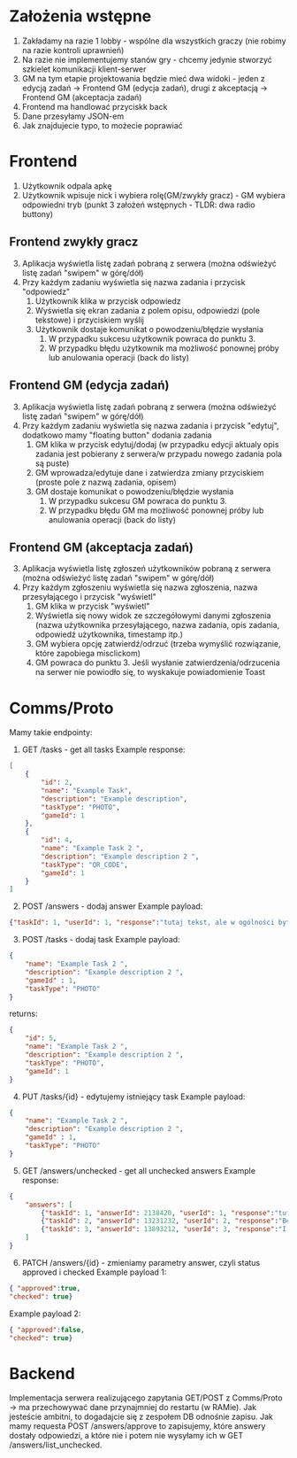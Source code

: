 # Założenia wstępne
1. Zakładamy na razie 1 lobby - wspólne dla wszystkich graczy (nie robimy na razie kontroli uprawnień)
2. Na razie nie implementujemy stanów gry - chcemy jedynie stworzyć szkielet komunikacji klient-serwer
3. GM na tym etapie projektowania będzie mieć dwa widoki - jeden z edycją zadań -> Frontend GM (edycja zadań), drugi z akceptacją -> Frontend GM (akceptacja zadań)
4. Frontend ma handlować przyciskk back
5. Dane przesyłamy JSON-em
6. Jak znajdujecie typo, to możecie poprawiać

# Frontend
1. Użytkownik odpala apkę
2. Użytkownik wpisuje nick i wybiera rolę(GM/zwykły gracz) - GM wybiera odpowiedni tryb (punkt 3 założeń wstępnych - TLDR: dwa radio buttony)

## Frontend zwykły gracz
3. Aplikacja wyświetla listę zadań pobraną z serwera (można odświeżyć listę zadań "swipem" w górę/dół)
4. Przy każdym zadaniu wyświetla się nazwa zadania i przycisk "odpowiedz"
    1. Użytkownik klika w przycisk odpowiedz
    2. Wyświetla się ekran zadania z polem opisu, odpowiedzi (pole tekstowe) i przyciskiem wyślij
    3. Użytkownik dostaje komunikat o powodzeniu/błędzie wysłania
        1. W przypadku sukcesu użytkownik powraca do punktu 3.
        2. W przypadku błędu użytkownik ma możliwość ponownej próby lub anulowania operacji (back do listy)

## Frontend GM (edycja zadań)
3. Aplikacja wyświetla listę zadań pobraną z serwera (można odświeżyć listę zadań "swipem" w górę/dół)
4. Przy każdym zadaniu wyświetla się nazwa zadania i przycisk "edytuj", dodatkowo mamy "floating button" dodania zadania
    1. GM klika w przycisk edytuj/dodaj (w przypadku edycji aktualy opis zadania jest pobierany z serwera/w przypadu nowego zadania pola są puste)
    2. GM wprowadza/edytuje dane i zatwierdza zmiany przyciskiem (proste pole z nazwą zadania, opisem)
    3. GM dostaje komunikat o powodzeniu/błędzie wysłania
        1. W przypadku sukcesu GM powraca do punktu 3.
        2. W przypadku błędu GM ma możliwość ponownej próby lub anulowania operacji (back do listy)

## Frontend GM (akceptacja zadań)
3. Aplikacja wyświetla listę zgłoszeń użytkowników pobraną z serwera (można odświeżyć listę zadań "swipem" w górę/dół)
4. Przy każdym zgłoszeniu wyświetla się nazwa zgłoszenia, nazwa przesyłającego i przycisk "wyświetl"
    1. GM klika w przycisk "wyświetl"
    2. Wyświetla się nowy widok ze szczegółowymi danymi zgłoszenia (nazwa użytkownika przesyłającego, nazwa zadania, opis zadania, odpowiedź użytkownika, timestamp itp.)
    3. GM wybiera opcję zatwierdź/odrzuć (trzeba wymyślić rozwiązanie, które zapobiega misclickom)
    4. GM powraca do punktu 3. Jeśli wysłanie zatwierdzenia/odrzucenia na serwer nie powiodło się, to wyskakuje powiadomienie Toast

# Comms/Proto
Mamy takie endpointy:
1. GET /tasks - get all tasks
Example response:
```JSON
[
    {
        "id": 2,
        "name": "Example Task",
        "description": "Example description",
        "taskType": "PHOTO",
        "gameId": 1
    },
    {
        "id": 4,
        "name": "Example Task 2 ",
        "description": "Example description 2 ",
        "taskType": "QR_CODE",
        "gameId": 1
    }
]
```

2. POST /answers - dodaj answer
Example payload:
```JSON
{"taskId": 1, "userId": 1, "response":"tutaj tekst, ale w ogólności byte array np. - na razie styka text"}
```

3. POST /tasks - dodaj task
Example payload:
```JSON
{
    "name": "Example Task 2 ",
    "description": "Example description 2 ",
    "gameId" : 1,
    "taskType": "PHOTO"
}
```

returns:
```JSON
{
    "id": 5,
    "name": "Example Task 2 ",
    "description": "Example description 2 ",
    "taskType": "PHOTO",
    "gameId": 1
}
```

4. PUT /tasks/{id} - edytujemy istniejący task
Example payload:
```JSON
{
    "name": "Example Task 2 ",
    "description": "Example description 2 ",
    "gameId" : 1,
    "taskType": "PHOTO"
}
```

5. GET /answers/unchecked - get all unchecked answers
Example response:
```JSON
{
    "answers": [
        {"taskId": 1, "answerId": 2138420, "userId": 1, "response":"tutaj tekst, ale w ogólności byte array np. - na razie styka text", "approved": false, "checked": false},
        {"taskId": 2, "answerId": 13231232, "userId": 2, "response":"Better nerf irelia", "approved": false, "checked": false},
        {"taskId": 3, "answerId": 13893212, "userId": 3, "response":"I'm ummm", "approved": false, "checked": false}
    ]
}
```

6. PATCH /answers/{id} - zmieniamy parametry answer, czyli status approved i checked 
Example payload 1:
```JSON
{ "approved":true,
"checked": true}
```

Example payload 2:
```JSON
{ "approved":false,
"checked": true}
```

# Backend
Implementacja serwera realizującego zapytania GET/POST z Comms/Proto -> ma przechowywać dane przynajmniej do restartu (w RAMie). Jak jesteście ambitni, to dogadajcie się z zespołem DB odnośnie zapisu. Jak mamy requesta POST /answers/approve to zapisujemy, które answery dostały odpowiedzi, a które nie i potem nie wysyłamy ich w GET /answers/list_unchecked.

